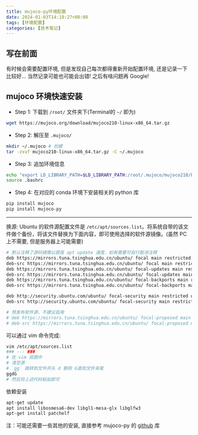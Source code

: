 ```yaml
---
title: mujoco-py环境配置
date: 2024-01-03T14:19:27+08:00
tags: [环境配置]
categories: [技术笔记]
---
```


## 写在前面

有时候会需要配置环境, 但是发现自己每次都得重新开始配置环境, 还是记录一下比较好... 当然记录可能也可能会出错! 之后有啥问题再 Google!

## mujoco 环境快速安装

- Step 1: 下载到 `/root/` 文件夹下(Terminal的 `~/` 即为)
```bash
wget https://mujoco.org/download/mujoco210-linux-x86_64.tar.gz
```

- Step 2: 解压至 `.mujoco/`
```bash
mkdir ~/.mujoco # 创建
tar -zxvf mujoco210-linux-x86_64.tar.gz -C ~/.mujoco
```

- Step 3: 追加环境信息
```bash
echo "export LD_LIBRARY_PATH=$LD_LIBRARY_PATH:/root/.mujoco/mujoco210/bin" >> ~/.bashrc 
source .bashrc
```

- Step 4: 在对应的 conda 环境下安装相关的 python 库
```bash
pip install mujoco
pip install mujoco-py
```

---
换源: Ubuntu 的软件源配置文件是 `/etc/apt/sources.list`。将系统自带的该文件做个备份，将该文件替换为下面内容，即可使用选择的软件源镜像。(虽然 PC 上不需要, 但是服务器上可能需要)

```bash
# 默认注释了源码镜像以提高 apt update 速度，如有需要可自行取消注释
deb https://mirrors.tuna.tsinghua.edu.cn/ubuntu/ focal main restricted universe multiverse
deb-src https://mirrors.tuna.tsinghua.edu.cn/ubuntu/ focal main restricted universe multiverse
deb https://mirrors.tuna.tsinghua.edu.cn/ubuntu/ focal-updates main restricted universe multiverse
deb-src https://mirrors.tuna.tsinghua.edu.cn/ubuntu/ focal-updates main restricted universe multiverse
deb https://mirrors.tuna.tsinghua.edu.cn/ubuntu/ focal-backports main restricted universe multiverse
deb-src https://mirrors.tuna.tsinghua.edu.cn/ubuntu/ focal-backports main restricted universe multiverse

deb http://security.ubuntu.com/ubuntu/ focal-security main restricted universe multiverse
deb-src http://security.ubuntu.com/ubuntu/ focal-security main restricted universe multiverse

# 预发布软件源，不建议启用
# deb https://mirrors.tuna.tsinghua.edu.cn/ubuntu/ focal-proposed main restricted universe multiverse
# deb-src https://mirrors.tuna.tsinghua.edu.cn/ubuntu/ focal-proposed main restricted universe multiverse
```

可以通过 vim 命令完成:
```bash
vim /etc/apt/sources.list
### --- ###
# 在 vim 视图中
# 清空源
# `gg` 跳转到文件开头 d 删除 G直到文件末尾
ggdG
# 然后将上述代码粘贴即可
```

依赖安装
```bash
apt-get update
apt install libosmesa6-dev libgl1-mesa-glx libglfw3
apt-get install patchelf
```

注：可能还需要一些其他的安装, 直接参考 mujoco-py 的 [github](https://github.com/openai/mujoco-py) 库

